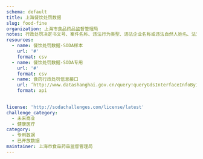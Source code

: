 ```yaml
---
schema: default
title: 上海餐饮处罚数据
slug: food-fine
organization: 上海市食品药品监督管理局
notes: 行政处罚决定书文号、案件名称、违法行为类型、违法企业名称或违法自然人姓名、法定代表人姓名、主要违法事实、处罚种类和方式、行政处罚依据、行政处罚的履行方式和期限、作出处罚的机关名称（全称）、作出处罚的决定日期
resources:
  - name: 餐饮处罚数据-SODA样本
    url: '#'
    format: csv
  - name: 餐饮处罚数据-SODA专用
    url: '#'
    format: csv
  - name: 食药行政处罚信息接口
    url: ‘http://www.datashanghai.gov.cn/query!queryGdsInterfaceInfoById.action?dataId=2c90e4f35a6f8654015a836acbf60a1b’
    format: api

    
license: 'http://sodachallenges.com/license/latest'
challenge_category: 
  - 未来商业
  - 健康医疗
category:
  - 专用数据
  - 已开放数据
maintainer: 上海市食品药品监督管理局
---
```

